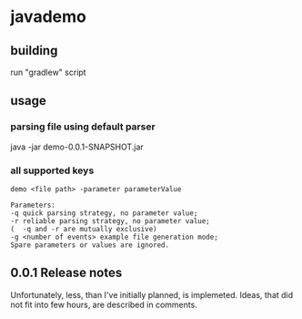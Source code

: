 # javademo

## building
run "gradlew" script

## usage
### parsing file using default parser
java -jar demo-0.0.1-SNAPSHOT.jar <path to file>

### all supported keys

	demo <file path> -parameter parameterValue
	
	Parameters:
	-q quick parsing strategy, no parameter value;
	-r reliable parsing strategy, no parameter value;
	(  -q and -r are mutually exclusive)
	-g <number of events> example file generation mode;
	Spare parameters or values are ignored.
	
## 0.0.1 Release notes
Unfortunately, less, than I've initially planned, is implemeted.
Ideas, that did not fit into few hours, are described in comments.